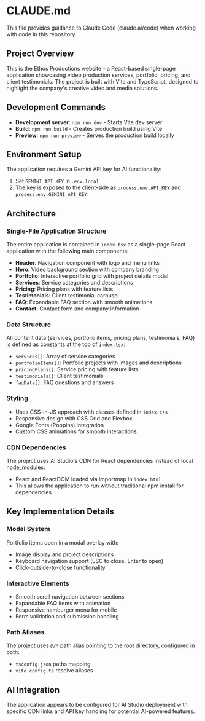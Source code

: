 # CLAUDE.md

This file provides guidance to Claude Code (claude.ai/code) when working with code in this repository.

## Project Overview

This is the Ethos Productions website - a React-based single-page application showcasing video production services, portfolio, pricing, and client testimonials. The project is built with Vite and TypeScript, designed to highlight the company's creative video and media solutions.

## Development Commands

- **Development server**: `npm run dev` - Starts Vite dev server
- **Build**: `npm run build` - Creates production build using Vite
- **Preview**: `npm run preview` - Serves the production build locally

## Environment Setup

The application requires a Gemini API key for AI functionality:
1. Set `GEMINI_API_KEY` in `.env.local`
2. The key is exposed to the client-side as `process.env.API_KEY` and `process.env.GEMINI_API_KEY`

## Architecture

### Single-File Application Structure
The entire application is contained in `index.tsx` as a single-page React application with the following main components:

- **Header**: Navigation component with logo and menu links
- **Hero**: Video background section with company branding
- **Portfolio**: Interactive portfolio grid with project details modal
- **Services**: Service categories and descriptions
- **Pricing**: Pricing plans with feature lists
- **Testimonials**: Client testimonial carousel
- **FAQ**: Expandable FAQ section with smooth animations
- **Contact**: Contact form and company information

### Data Structure
All content data (services, portfolio items, pricing plans, testimonials, FAQ) is defined as constants at the top of `index.tsx`:
- `services[]`: Array of service categories
- `portfolioItems[]`: Portfolio projects with images and descriptions
- `pricingPlans[]`: Service pricing with feature lists
- `testimonials[]`: Client testimonials
- `faqData[]`: FAQ questions and answers

### Styling
- Uses CSS-in-JS approach with classes defined in `index.css`
- Responsive design with CSS Grid and Flexbox
- Google Fonts (Poppins) integration
- Custom CSS animations for smooth interactions

### CDN Dependencies
The project uses AI Studio's CDN for React dependencies instead of local node_modules:
- React and ReactDOM loaded via importmap in `index.html`
- This allows the application to run without traditional npm install for dependencies

## Key Implementation Details

### Modal System
Portfolio items open in a modal overlay with:
- Image display and project descriptions
- Keyboard navigation support (ESC to close, Enter to open)
- Click-outside-to-close functionality

### Interactive Elements
- Smooth scroll navigation between sections
- Expandable FAQ items with animation
- Responsive hamburger menu for mobile
- Form validation and submission handling

### Path Aliases
The project uses `@/*` path alias pointing to the root directory, configured in both:
- `tsconfig.json` paths mapping
- `vite.config.ts` resolve aliases

## AI Integration
The application appears to be configured for AI Studio deployment with specific CDN links and API key handling for potential AI-powered features.